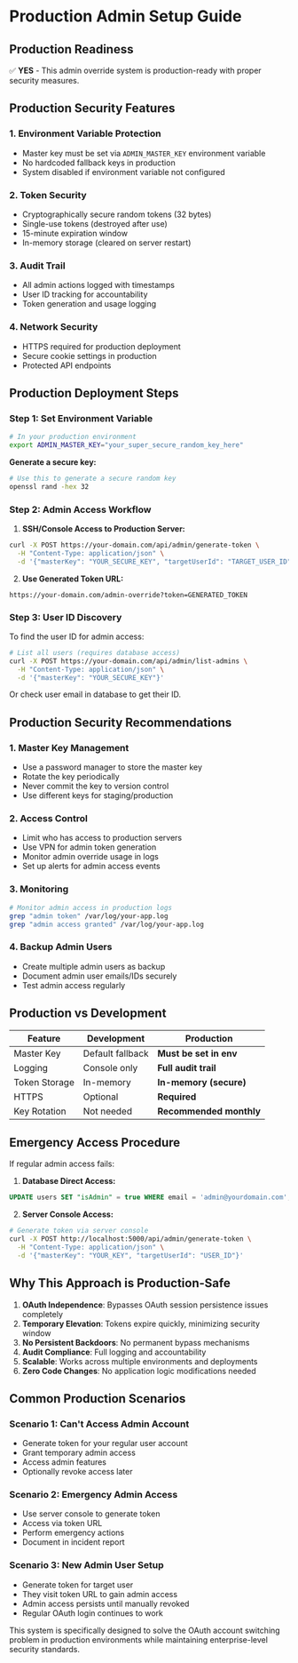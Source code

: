 # Production Admin Setup Guide

## Production Readiness

✅ **YES** - This admin override system is production-ready with proper security measures.

## Production Security Features

### 1. **Environment Variable Protection**
- Master key must be set via `ADMIN_MASTER_KEY` environment variable
- No hardcoded fallback keys in production
- System disabled if environment variable not configured

### 2. **Token Security**
- Cryptographically secure random tokens (32 bytes)
- Single-use tokens (destroyed after use)
- 15-minute expiration window
- In-memory storage (cleared on server restart)

### 3. **Audit Trail**
- All admin actions logged with timestamps
- User ID tracking for accountability
- Token generation and usage logging

### 4. **Network Security**
- HTTPS required for production deployment
- Secure cookie settings in production
- Protected API endpoints

## Production Deployment Steps

### Step 1: Set Environment Variable
```bash
# In your production environment
export ADMIN_MASTER_KEY="your_super_secure_random_key_here"
```

**Generate a secure key:**
```bash
# Use this to generate a secure random key
openssl rand -hex 32
```

### Step 2: Admin Access Workflow

1. **SSH/Console Access to Production Server:**
```bash
curl -X POST https://your-domain.com/api/admin/generate-token \
  -H "Content-Type: application/json" \
  -d '{"masterKey": "YOUR_SECURE_KEY", "targetUserId": "TARGET_USER_ID"}'
```

2. **Use Generated Token URL:**
```
https://your-domain.com/admin-override?token=GENERATED_TOKEN
```

### Step 3: User ID Discovery

To find the user ID for admin access:

```bash
# List all users (requires database access)
curl -X POST https://your-domain.com/api/admin/list-admins \
  -H "Content-Type: application/json" \
  -d '{"masterKey": "YOUR_SECURE_KEY"}'
```

Or check user email in database to get their ID.

## Production Security Recommendations

### 1. **Master Key Management**
- Use a password manager to store the master key
- Rotate the key periodically
- Never commit the key to version control
- Use different keys for staging/production

### 2. **Access Control**
- Limit who has access to production servers
- Use VPN for admin token generation
- Monitor admin override usage in logs
- Set up alerts for admin access events

### 3. **Monitoring**
```bash
# Monitor admin access in production logs
grep "admin token" /var/log/your-app.log
grep "admin access granted" /var/log/your-app.log
```

### 4. **Backup Admin Users**
- Create multiple admin users as backup
- Document admin user emails/IDs securely
- Test admin access regularly

## Production vs Development

| Feature | Development | Production |
|---------|-------------|------------|
| Master Key | Default fallback | **Must be set in env** |
| Logging | Console only | **Full audit trail** |
| Token Storage | In-memory | **In-memory (secure)** |
| HTTPS | Optional | **Required** |
| Key Rotation | Not needed | **Recommended monthly** |

## Emergency Access Procedure

If regular admin access fails:

1. **Database Direct Access:**
```sql
UPDATE users SET "isAdmin" = true WHERE email = 'admin@yourdomain.com';
```

2. **Server Console Access:**
```bash
# Generate token via server console
curl -X POST http://localhost:5000/api/admin/generate-token \
  -H "Content-Type: application/json" \
  -d '{"masterKey": "YOUR_KEY", "targetUserId": "USER_ID"}'
```

## Why This Approach is Production-Safe

1. **OAuth Independence**: Bypasses OAuth session persistence issues completely
2. **Temporary Elevation**: Tokens expire quickly, minimizing security window
3. **No Persistent Backdoors**: No permanent bypass mechanisms
4. **Audit Compliance**: Full logging and accountability
5. **Scalable**: Works across multiple environments and deployments
6. **Zero Code Changes**: No application logic modifications needed

## Common Production Scenarios

### Scenario 1: Can't Access Admin Account
- Generate token for your regular user account
- Grant temporary admin access
- Access admin features
- Optionally revoke access later

### Scenario 2: Emergency Admin Access
- Use server console to generate token
- Access via token URL
- Perform emergency actions
- Document in incident report

### Scenario 3: New Admin User Setup
- Generate token for target user
- They visit token URL to gain admin access
- Admin access persists until manually revoked
- Regular OAuth login continues to work

This system is specifically designed to solve the OAuth account switching problem in production environments while maintaining enterprise-level security standards.